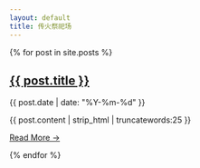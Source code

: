 ```yaml
---
layout: default
title: 传火祭祀场
---
```

<div class="listing">
    {% for post in site.posts %}
    <div class="post other link">
        <h2> <a href="{{site.url}}{{post.url}}">{{ post.title }}</a></h2>
        <p class="post-date">{{ post.date | date: "%Y-%m-%d" }}</p>
        <div class="post-content">
          {{ post.content | strip_html | truncatewords:25 }}
          <p class="text-right"><a href="{{ post.url | prepend:site.baseurl }}">Read More &rarr;</a></p>
        </div>
    </div>
    {% endfor %}
</div>
